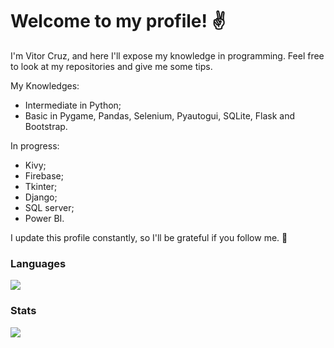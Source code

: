 # Welcome to my profile! :v:
I'm Vitor Cruz, and here I'll expose my knowledge in programming. 
Feel free to look at my repositories and give me some tips.

My Knowledges:
- Intermediate in Python;
- Basic in Pygame, Pandas, Selenium, Pyautogui, SQLite, Flask and Bootstrap.

In progress:
- Kivy;
- Firebase;
- Tkinter;
- Django;
- SQL server;
- Power BI.

 
I update this profile constantly, so I'll be grateful if you follow me. 🤝

### Languages
![](https://github-readme-stats.vercel.app/api/top-langs/?username=VitorPinheiroCruz&layout=compact&theme=blue-green)

### Stats 
![](https://github-readme-stats.vercel.app/api?username=VitorPinheiroCruz&show_icons=true&theme=blue-green)




<!---
VitorPinheiroCruz/VitorPinheiroCruz is a ✨ special ✨ repository because its `README.md` (this file) appears on your GitHub profile.
You can click the Preview link to take a look at your changes.
--->


